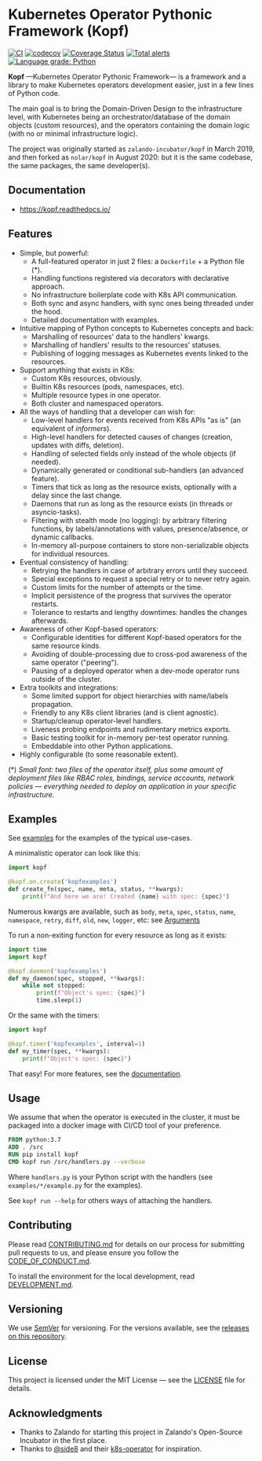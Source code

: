 # Kubernetes Operator Pythonic Framework (Kopf)

[![CI](https://github.com/nolar/kopf/workflows/CI/badge.svg)](https://github.com/nolar/kopf/actions)
[![codecov](https://codecov.io/gh/nolar/kopf/branch/master/graph/badge.svg)](https://codecov.io/gh/nolar/kopf)
[![Coverage Status](https://coveralls.io/repos/github/nolar/kopf/badge.svg?branch=master)](https://coveralls.io/github/nolar/kopf?branch=master)
[![Total alerts](https://img.shields.io/lgtm/alerts/g/nolar/kopf.svg?logo=lgtm&logoWidth=18)](https://lgtm.com/projects/g/nolar/kopf/alerts/)
[![Language grade: Python](https://img.shields.io/lgtm/grade/python/g/nolar/kopf.svg?logo=lgtm&logoWidth=18)](https://lgtm.com/projects/g/nolar/kopf/context:python)

**Kopf** —Kubernetes Operator Pythonic Framework— is a framework and a library
to make Kubernetes operators development easier, just in a few lines of Python code. 

The main goal is to bring the Domain-Driven Design to the infrastructure level,
with Kubernetes being an orchestrator/database of the domain objects (custom resources),
and the operators containing the domain logic (with no or minimal infrastructure logic).

The project was originally started as `zalando-incubator/kopf` in March 2019,
and then forked as `nolar/kopf` in August 2020: but it is the same codebase,
the same packages, the same developer(s).


## Documentation

* https://kopf.readthedocs.io/


## Features

* Simple, but powerful:
  * A full-featured operator in just 2 files: a `Dockerfile` + a Python file (*).
  * Handling functions registered via decorators with declarative approach. 
  * No infrastructure boilerplate code with K8s API communication.
  * Both sync and async handlers, with sync ones being threaded under the hood.
  * Detailed documentation with examples.
* Intuitive mapping of Python concepts to Kubernetes concepts and back:
  * Marshalling of resources' data to the handlers' kwargs.
  * Marshalling of handlers' results to the resources' statuses.
  * Publishing of logging messages as Kubernetes events linked to the resources.
* Support anything that exists in K8s:
  * Custom K8s resources, obviously.
  * Builtin K8s resources (pods, namespaces, etc).
  * Multiple resource types in one operator.
  * Both cluster and namespaced operators.
* All the ways of handling that a developer can wish for:
  * Low-level handlers for events received from K8s APIs "as is" (an equivalent of _informers_).
  * High-level handlers for detected causes of changes (creation, updates with diffs, deletion).
  * Handling of selected fields only instead of the whole objects (if needed).
  * Dynamically generated or conditional sub-handlers (an advanced feature).
  * Timers that tick as long as the resource exists, optionally with a delay since the last change.
  * Daemons that run as long as the resource exists (in threads or asyncio-tasks).
  * Filtering with stealth mode (no logging): by arbitrary filtering functions,
    by labels/annotations with values, presence/absence, or dynamic callbacks.
  * In-memory all-purpose containers to store non-serializable objects for individual resources.
* Eventual consistency of handling:
  * Retrying the handlers in case of arbitrary errors until they succeed.
  * Special exceptions to request a special retry or to never retry again.
  * Custom limits for the number of attempts or the time.
  * Implicit persistence of the progress that survives the operator restarts.
  * Tolerance to restarts and lengthy downtimes: handles the changes afterwards.
* Awareness of other Kopf-based operators:
  * Configurable identities for different Kopf-based operators for the same resource kinds.
  * Avoiding of double-processing due to cross-pod awareness of the same operator ("peering").
  * Pausing of a deployed operator when a dev-mode operator runs outside of the cluster.
* Extra toolkits and integrations:
  * Some limited support for object hierarchies with name/labels propagation.
  * Friendly to any K8s client libraries (and is client agnostic).
  * Startup/cleanup operator-level handlers.
  * Liveness probing endpoints and rudimentary metrics exports.
  * Basic testing toolkit for in-memory per-test operator running.
  * Embeddable into other Python applications.
* Highly configurable (to some reasonable extent).

(*) _Small font: two files of the operator itself, plus some amount of
deployment files like RBAC roles, bindings, service accounts, network policies
— everything needed to deploy an application in your specific infrastructure._


## Examples

See [examples](https://github.com/nolar/kopf/tree/master/examples)
for the examples of the typical use-cases.

A minimalistic operator can look like this:

```python
import kopf

@kopf.on.create('kopfexamples')
def create_fn(spec, name, meta, status, **kwargs):
    print(f"And here we are! Created {name} with spec: {spec}")
```

Numerous kwargs are available, such as `body`, `meta`, `spec`, `status`,
`name`, `namespace`, `retry`, `diff`, `old`, `new`, `logger`, etc: 
see [Arguments](https://kopf.readthedocs.io/en/latest/kwargs/)

To run a non-exiting function for every resource as long as it exists:

```python
import time
import kopf

@kopf.daemon('kopfexamples')
def my_daemon(spec, stopped, **kwargs):
    while not stopped:
        print(f"Object's spec: {spec}")
        time.sleep(1)
```

Or the same with the timers:

```python
import kopf

@kopf.timer('kopfexamples', interval=1)
def my_timer(spec, **kwargs):
    print(f"Object's spec: {spec}")
```

That easy! For more features, see the [documentation](https://kopf.readthedocs.io/).


## Usage

We assume that when the operator is executed in the cluster, it must be packaged
into a docker image with CI/CD tool of your preference.

```dockerfile
FROM python:3.7
ADD . /src
RUN pip install kopf
CMD kopf run /src/handlers.py --verbose
```

Where `handlers.py` is your Python script with the handlers
(see `examples/*/example.py` for the examples).

See `kopf run --help` for others ways of attaching the handlers.


## Contributing

Please read [CONTRIBUTING.md](https://github.com/nolar/kopf/blob/master/CONTRIBUTING.md)
for details on our process for submitting pull requests to us, and please ensure
you follow the [CODE_OF_CONDUCT.md](https://github.com/nolar/kopf/blob/master/CODE_OF_CONDUCT.md).

To install the environment for the local development,
read [DEVELOPMENT.md](https://github.com/nolar/kopf/blob/master/DEVELOPMENT.md).


## Versioning

We use [SemVer](http://semver.org/) for versioning. For the versions available,
see the [releases on this repository](https://github.com/nolar/kopf/releases). 


## License

This project is licensed under the MIT License —
see the [LICENSE](https://github.com/nolar/kopf/blob/master/LICENSE) file for details.


## Acknowledgments

* Thanks to Zalando for starting this project in Zalando's Open-Source Incubator
  in the first place.
* Thanks to [@side8](https://github.com/side8) and their [k8s-operator](https://github.com/side8/k8s-operator)
  for inspiration.
